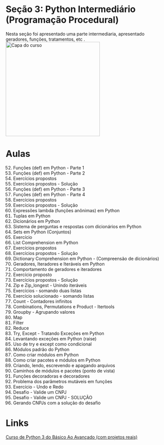 # Seção 3: Python Intermediário (Programação Procedural)
Nesta seção foi apresentado uma parte intermediaria, apresentado geradores, funções, tratamentos, etc .<br>
<img src="https://img-c.udemycdn.com/course/240x135/2411816_3802_4.jpg" width="300" title="Capa do curso">
# Aulas
52. Funções (def) em Python - Parte 1<br>
53. Funções (def) em Python - Parte 2<br>
54. Exercícios propostos<br>
55. Exercícios propostos - Solução<br>
56. Funções (def) em Python - Parte 3<br>
57. Funções (def) em Python - Parte 4<br>
58. Exercícios propostos<br>
59. Exercícios propostos - Solução<br>
60. Expressões lambda (funções anônimas) em Python<br>
61. Tuplas em Python<br>
62. Dicionários em Python<br>
63. Sistema de perguntas e respostas com dicionários em Python<br>
64. Sets em Python (Conjuntos)<br>
65. Exercício<br>
66. List Comprehension em Python<br>
67. Exercícios propostos<br>
68. Exercícios propostos - Solução<br>
69. Dictionary Comprehension em Python - (Compreensão de dicionários)<br>
70. Geradores, Iteradores e Iteráveis em Python<br>
71. Comportamento de geradores e iteradores<br>
72. Exercício proposto<br>
73. Exercícios propostos - Solução<br>
74. Zip e Zip_longest - Unindo iteráveis<br>
75. Exercícios - somando duas listas<br>
76. Exercício solucionado - somando listas<br>
77. Count - Contadores infinitos<br>
78. Combinations, Permutations e Product - Itertools<br>
79. Groupby - Agrupando valores<br>
80. Map<br>
81. Filter<br>
82. Reduce<br>
83. Try, Except - Tratando Exceções em Python<br>
84. Levantando exceções em Python (raise)<br>
85. Uso de try e except como condicional<br>
86. Módulos padrão do Python<br>
87. Como criar módulos em Python<br>
88. Como criar pacotes e módulos em Python<br>
89. Criando, lendo, escrevendo e apagando arquivos<br>
90. Caminhos de módulos e pacotes (ponto de vista)<br>
91. Funções decoradoras e decoradores<br>
92. Problema dos parâmetros mutáveis em funções<br>
93. Exercício - Undo e Redo<br>
94. Desafio - Valide um CNPJ<br>
95. Desafio - Valide um CNPJ - SOLUÇÃO<br>
96. Gerando CNPJs com a solução do desafio<br>
# Links
[Curso de Python 3 do Básico Ao Avançado (com projetos reais)](https://www.udemy.com/course/python-3-do-zero-ao-avancado/)
